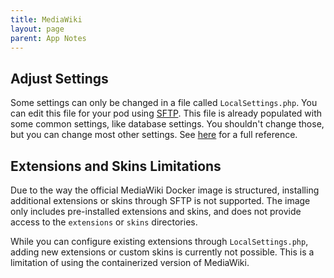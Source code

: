 ```yaml
---
title: MediaWiki
layout: page
parent: App Notes
---
```


## Adjust Settings

Some settings can only be changed in a file called `LocalSettings.php`. You can edit this file for your pod using [SFTP](/manage/files). This file is already populated with some common settings, like database settings. You shouldn't change those, but you can change most other settings. See [here](https://www.mediawiki.org/wiki/Manual:LocalSettings.php#Standard_settings) for a full reference.

## Extensions and Skins Limitations

Due to the way the official MediaWiki Docker image is structured, installing additional extensions or skins through SFTP is not supported. The image only includes pre-installed extensions and skins, and does not provide access to the `extensions` or `skins` directories.

While you can configure existing extensions through `LocalSettings.php`, adding new extensions or custom skins is currently not possible. This is a limitation of using the containerized version of MediaWiki.

